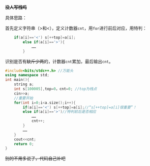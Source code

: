 **~~没人写栈吗~~**

具体思路：

首先定义字符串（>和<），定义计数器```cnt```，用```for```进行前后对应，用特判：
```cpp
    if(a[i]=='<') s[++top]=a[i];
		else if(a[i]=='>'){
			……
		}
```

识别是否有~~缺斤少两~~的，计数器```cnt```累加，最后输出```cnt```。
```cpp
#include<bits/stdc++.h> //万能头
using namespace std;
int main(){
	string a; 
	int s[100005],top=0，cnt=0; //top为栈点
	cin>>a;
	//重要开始
    for(int i=0;i<a.size();i++){
		if(a[i]=='<') s[++top]=a[i];//“s[++top]=a[i]很重要”！
		else if(a[i]=='>')//特判前后是否相应
			……
            cnt++;
		}
        ……
	}
    cout<<cnt;
	return 0;
}
```
~~别的不用多说了，代码自己补吧~~
